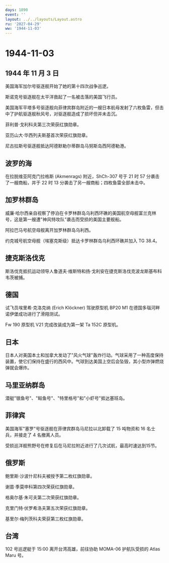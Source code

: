 ```yaml
---
days: 1890
event: ''
layout: ../../layouts/Layout.astro
ru: '2027-04-29'
ww: '1944-11-03'
---
```


# 1944-11-03

## 1944 年 11 月 3 日

美国海军加尔号驱逐舰开始了她的第十四次战争巡逻。

斯诺克号驱逐舰在太平洋救起了一名被击落的美国飞行员。

美国海军平塔多号驱逐舰向菲律宾群岛附近的一艘日本航母发射了六枚鱼雷，但击中了护航驱逐舰秋风号，对驱逐舰造成了损坏但并未击沉。

菲利普·戈利科夫第三次荣获红旗勋章。

亚历山大·华西列夫斯基首次荣获红旗勋章。

尼古拉斯号驱逐舰抵达阿德默勒尔蒂群岛马努斯岛西阿德勒港。

## 波罗的海

在拉脱维亚阿克门拉格斯 (Akmenrags) 附近，ShCh-307 号于 21 时 57
分袭击了一艘商船，并于 22 时 13 分袭击了另一艘商船；四枚鱼雷全部未击中。

## 加罗林群岛

威廉·哈尔西亲自视察了停泊在卡罗林群岛乌利西环礁的美国航空母舰富兰克林号，这是第一艘遭"神风特攻队"袭击而受损的美国主要舰船。

阿拉巴马号航空母舰离开加罗林群岛乌利西。

约克城号航空母舰（埃塞克斯级）抵达卡罗林群岛乌利西环礁并加入 TG 38.4。

## 捷克斯洛伐克

斯洛伐克抵抗运动领导人鲁道夫·维斯特和扬·戈利安在捷克斯洛伐克波龙斯基布科韦茨被捕。

## 德国

试飞员埃里希·克洛克纳 (Erich Klöckner) 驾驶原型机 BP20 M1
在德国多瑙河畔诺伊堡成功进行了滑翔测试。

Fw 190 原型机 V21 完成改装成为第一架 Ta 152C 原型机。

## 日本

日本人对美国本土和加拿大发动了"风火气球"轰炸行动。气球采用了一种高度保持装置，使它们保持在盛行的西风中。气球到达美国上空后会坠毁，其小型炸弹燃烧弹就会爆炸。

## 马里亚纳群岛

潜艇"银鱼号"、"鲑鱼号"、"特里格号"和"小虾号"抵达塞班岛。

## 菲律宾

美国海军"塞罗"号驱逐舰在菲律宾群岛马尼拉以北卸载了 15 吨物资和 16
名士兵，并接走了 4 名撤离人员。

受损巡洋舰熊野号在修复后在马尼拉附近进行了几次试航，最高时速达到15节。

## 俄罗斯

鲍里斯·沙波什尼科夫被授予第二枚红旗勋章。

谢苗·季莫申科第四次荣获红旗勋章。

格奥尔基·朱可夫第二次荣获红旗勋章。

克里门特·伏罗希洛夫第五次荣获红旗勋章。

基里尔·梅列茨科夫荣获第三枚红旗勋章。

## 台湾

102 号巡逻艇于 15:00 离开台湾高雄，前往协助 MOMA-06 护航队受损的 Atlas
Maru 号。